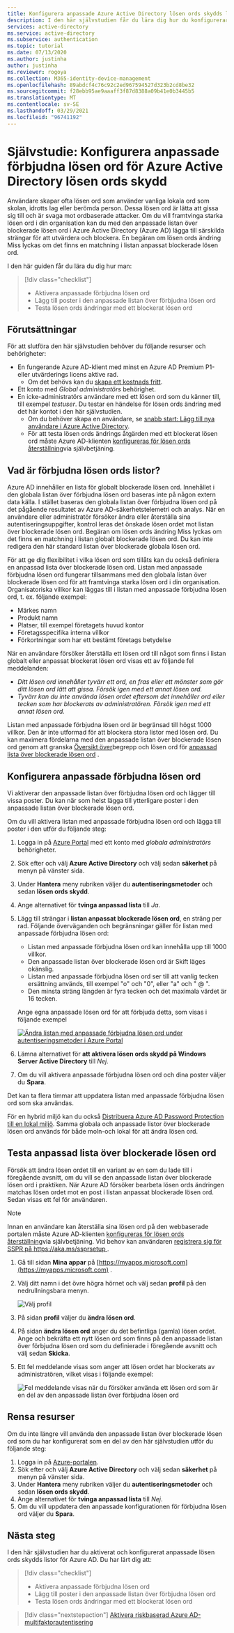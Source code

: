 ```yaml
---
title: Konfigurera anpassade Azure Active Directory lösen ords skydds listor
description: I den här självstudien får du lära dig hur du konfigurerar anpassade listor över blockerade lösen ords skydd för Azure Active Directory att begränsa vanliga ord i din miljö.
services: active-directory
ms.service: active-directory
ms.subservice: authentication
ms.topic: tutorial
ms.date: 07/13/2020
ms.author: justinha
author: justinha
ms.reviewer: rogoya
ms.collection: M365-identity-device-management
ms.openlocfilehash: 89abdcf4c76c92c2ed967594527d323b2cd8be32
ms.sourcegitcommit: f28ebb95ae9aaaff3f87d8388a09b41e0b3445b5
ms.translationtype: MT
ms.contentlocale: sv-SE
ms.lasthandoff: 03/29/2021
ms.locfileid: "96741192"
---
```

# <a name="tutorial-configure-custom-banned-passwords-for-azure-active-directory-password-protection"></a>Självstudie: Konfigurera anpassade förbjudna lösen ord för Azure Active Directory lösen ords skydd

Användare skapar ofta lösen ord som använder vanliga lokala ord som skolan, idrotts lag eller berömda person. Dessa lösen ord är lätta att gissa sig till och är svaga mot ordbaserade attacker. Om du vill framtvinga starka lösen ord i din organisation kan du med den anpassade listan över blockerade lösen ord i Azure Active Directory (Azure AD) lägga till särskilda strängar för att utvärdera och blockera. En begäran om lösen ords ändring Miss lyckas om det finns en matchning i listan anpassat blockerade lösen ord.

I den här guiden får du lära du dig hur man:

> [!div class="checklist"]
> * Aktivera anpassade förbjudna lösen ord
> * Lägg till poster i den anpassade listan över förbjudna lösen ord
> * Testa lösen ords ändringar med ett blockerat lösen ord

## <a name="prerequisites"></a>Förutsättningar

För att slutföra den här självstudien behöver du följande resurser och behörigheter:

* En fungerande Azure AD-klient med minst en Azure AD Premium P1-eller utvärderings licens aktive rad.
    * Om det behövs kan du [skapa ett kostnads fritt](https://azure.microsoft.com/free/?WT.mc_id=A261C142F).
* Ett konto med *Global administratörs* behörighet.
* En icke-administratörs användare med ett lösen ord som du känner till, till exempel *testuser*. Du testar en händelse för lösen ords ändring med det här kontot i den här självstudien.
    * Om du behöver skapa en användare, se [snabb start: Lägg till nya användare i Azure Active Directory](../fundamentals/add-users-azure-active-directory.md).
    * För att testa lösen ords ändrings åtgärden med ett blockerat lösen ord måste Azure AD-klienten [konfigureras för lösen ords återställning](tutorial-enable-sspr.md)via självbetjäning.

## <a name="what-are-banned-password-lists"></a>Vad är förbjudna lösen ords listor?

Azure AD innehåller en lista för globalt blockerade lösen ord. Innehållet i den globala listan över förbjudna lösen ord baseras inte på någon extern data källa. I stället baseras den globala listan över förbjudna lösen ord på det pågående resultatet av Azure AD-säkerhetstelemetri och analys. När en användare eller administratör försöker ändra eller återställa sina autentiseringsuppgifter, kontrol leras det önskade lösen ordet mot listan över blockerade lösen ord. Begäran om lösen ords ändring Miss lyckas om det finns en matchning i listan globalt blockerade lösen ord. Du kan inte redigera den här standard listan över blockerade globala lösen ord.

För att ge dig flexibilitet i vilka lösen ord som tillåts kan du också definiera en anpassad lista över blockerade lösen ord. Listan med anpassade förbjudna lösen ord fungerar tillsammans med den globala listan över blockerade lösen ord för att framtvinga starka lösen ord i din organisation. Organisatoriska villkor kan läggas till i listan med anpassade förbjudna lösen ord, t. ex. följande exempel:

* Märkes namn
* Produkt namn
* Platser, till exempel företagets huvud kontor
* Företagsspecifika interna villkor
* Förkortningar som har ett bestämt företags betydelse

När en användare försöker återställa ett lösen ord till något som finns i listan globalt eller anpassat blockerat lösen ord visas ett av följande fel meddelanden:

* *Ditt lösen ord innehåller tyvärr ett ord, en fras eller ett mönster som gör ditt lösen ord lätt att gissa. Försök igen med ett annat lösen ord.*
* *Tyvärr kan du inte använda lösen ordet eftersom det innehåller ord eller tecken som har blockerats av administratören. Försök igen med ett annat lösen ord.*

Listan med anpassade förbjudna lösen ord är begränsad till högst 1000 villkor. Den är inte utformad för att blockera stora listor med lösen ord. Du kan maximera fördelarna med den anpassade listan över blockerade lösen ord genom att granska [Översikt över](concept-password-ban-bad.md#how-are-passwords-evaluated)begrepp och lösen ord för [anpassad lista över blockerade lösen ord](concept-password-ban-bad.md#custom-banned-password-list) .

## <a name="configure-custom-banned-passwords"></a>Konfigurera anpassade förbjudna lösen ord

Vi aktiverar den anpassade listan över förbjudna lösen ord och lägger till vissa poster. Du kan när som helst lägga till ytterligare poster i den anpassade listan över blockerade lösen ord.

Om du vill aktivera listan med anpassade förbjudna lösen ord och lägga till poster i den utför du följande steg:

1. Logga in på [Azure Portal](https://portal.azure.com) med ett konto med *globala administratörs* behörigheter.
1. Sök efter och välj **Azure Active Directory** och välj sedan **säkerhet** på menyn på vänster sida.
1. Under **Hantera** meny rubriken väljer du **autentiseringsmetoder** och sedan **lösen ords skydd**.
1. Ange alternativet för **tvinga anpassad lista** till *Ja*.
1. Lägg till strängar i **listan anpassat blockerade lösen ord**, en sträng per rad. Följande överväganden och begränsningar gäller för listan med anpassade förbjudna lösen ord:

    * Listan med anpassade förbjudna lösen ord kan innehålla upp till 1000 villkor.
    * Den anpassade listan över blockerade lösen ord är Skift läges okänslig.
    * Listan med anpassade förbjudna lösen ord ser till att vanlig tecken ersättning används, till exempel "o" och "0", eller "a" och " \@ ".
    * Den minsta sträng längden är fyra tecken och det maximala värdet är 16 tecken.

    Ange egna anpassade lösen ord för att förbjuda detta, som visas i följande exempel

    [![Ändra listan med anpassade förbjudna lösen ord under autentiseringsmetoder i Azure Portal ](media/tutorial-configure-custom-password-protection/enable-configure-custom-banned-passwords-cropped.png)](media/tutorial-configure-custom-password-protection/enable-configure-custom-banned-passwords.png#lightbox)

1. Lämna alternativet för **att aktivera lösen ords skydd på Windows Server Active Directory** till *Nej*.
1. Om du vill aktivera anpassade förbjudna lösen ord och dina poster väljer du **Spara**.

Det kan ta flera timmar att uppdatera listan med anpassade förbjudna lösen ord som ska användas.

För en hybrid miljö kan du också [Distribuera Azure AD Password Protection till en lokal miljö](howto-password-ban-bad-on-premises-deploy.md). Samma globala och anpassade listor över blockerade lösen ord används för både moln-och lokal för att ändra lösen ord.

## <a name="test-custom-banned-password-list"></a>Testa anpassad lista över blockerade lösen ord

Försök att ändra lösen ordet till en variant av en som du lade till i föregående avsnitt, om du vill se den anpassade listan över blockerade lösen ord i praktiken. När Azure AD försöker bearbeta lösen ords ändringen matchas lösen ordet mot en post i listan anpassat blockerade lösen ord. Sedan visas ett fel för användaren.

> [!NOTE]
> Innan en användare kan återställa sina lösen ord på den webbaserade portalen måste Azure AD-klienten [konfigureras för lösen ords återställning](tutorial-enable-sspr.md)via självbetjäning. Vid behov kan användaren [registrera sig för SSPR på https://aka.ms/ssprsetup ](https://aka.ms/ssprsetup).

1. Gå till sidan **Mina appar** på [https://myapps.microsoft.com](https://myapps.microsoft.com) .
1. Välj ditt namn i det övre högra hörnet och välj sedan **profil** på den nedrullningsbara menyn.

    ![Välj profil](media/tutorial-configure-custom-password-protection/myapps-profile.png)

1. På sidan **profil** väljer du **ändra lösen ord**.
1. På sidan **ändra lösen ord** anger du det befintliga (gamla) lösen ordet. Ange och bekräfta ett nytt lösen ord som finns på den anpassade listan över förbjudna lösen ord som du definierade i föregående avsnitt och välj sedan **Skicka**.
1. Ett fel meddelande visas som anger att lösen ordet har blockerats av administratören, vilket visas i följande exempel:

    ![Fel meddelande visas när du försöker använda ett lösen ord som är en del av den anpassade listan över förbjudna lösen ord](media/tutorial-configure-custom-password-protection/password-change-error.png)

## <a name="clean-up-resources"></a>Rensa resurser

Om du inte längre vill använda den anpassade listan över blockerade lösen ord som du har konfigurerat som en del av den här självstudien utför du följande steg:

1. Logga in på [Azure-portalen](https://portal.azure.com).
1. Sök efter och välj **Azure Active Directory** och välj sedan **säkerhet** på menyn på vänster sida.
1. Under **Hantera** meny rubriken väljer du **autentiseringsmetoder** och sedan **lösen ords skydd**.
1. Ange alternativet för **tvinga anpassad lista** till *Nej*.
1. Om du vill uppdatera den anpassade konfigurationen för förbjudna lösen ord väljer du **Spara**.

## <a name="next-steps"></a>Nästa steg

I den här självstudien har du aktiverat och konfigurerat anpassade lösen ords skydds listor för Azure AD. Du har lärt dig att:

> [!div class="checklist"]
> * Aktivera anpassade förbjudna lösen ord
> * Lägg till poster i den anpassade listan över förbjudna lösen ord
> * Testa lösen ords ändringar med ett blockerat lösen ord

> [!div class="nextstepaction"]
> [Aktivera riskbaserad Azure AD-multifaktorautentisering](./tutorial-enable-azure-mfa.md)